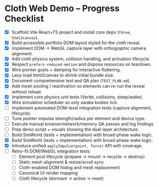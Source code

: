 # Cloth Web Demo – Progress Checklist

- [x] Scaffold Vite React+TS project and install core deps (`three`, `html2canvas`).
- [x] Build accessible portfolio DOM layout styled for the cloth reveal.
- [x] Implement DOM → WebGL capture layer with orthographic camera alignment.
- [x] Add cloth physics system, collision handling, and activation lifecycle.
- [x] Respect `prefers-reduced-motion` and dispose resources on teardown.
- [x] Wire pointer gusts + damping for interactive fluttering.
- [x] Lazy-load html2canvas to shrink initial bundle size.
- [x] Document comprehensive test and QA plan (`TEST_PLAN.md`).
- [x] Add mesh pooling / reactivation so elements can re-run the reveal without reload.
- [x] Implement core physics unit tests (Verlet, collisions, sleep/wake).
- [x] Wire simulation scheduler so only awake bodies tick.
- [ ] Implement automated DOM-level integration tests (capture alignment, lifecycle).
- [ ] Tune pointer impulse strength/radius per element and device type.
- [ ] Execute manual browser/network/memory QA passes and log findings.
- [ ] Prep demo script + visuals showing the dual-layer architecture.
- [ ] Build SimWorld (tests + implementation) with broad-phase wake logic.
- [x] Build SimWorld (tests + implementation) with broad-phase wake logic.
- [x] Introduce unified `applyImpulse(point, force)` API with coverage.
- [ ] Retro-fit DOM/WebGL integration tests:
  - [ ] Element pool lifecycle (prepare → mount → recycle → destroy)
  - [ ] Static mesh alignment & resize/scroll sync
  - [ ] Cloth-enabled DOM hiding and mesh replacement
  - [ ] Canonical UI render mapping
  - [ ] Cloth lifecycle (dormant → active → reset)
